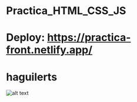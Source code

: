 # Practica_HTML_CSS_JS
# Deploy: https://practica-front.netlify.app/

# haguilerts 
![alt text](https://drive.google.com/file/d/14aA_Ym-WTCqEFwwIDGB0dxQjhZbwu1-_/view?usp=sharing)